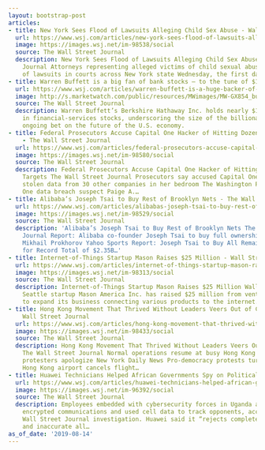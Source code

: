 ```yaml
---
layout: bootstrap-post
articles:
- title: New York Sees Flood of Lawsuits Alleging Child Sex Abuse - Wall Street Journal
  url: https://www.wsj.com/articles/new-york-sees-flood-of-lawsuits-alleging-child-sex-abuse-11565822413
  image: https://images.wsj.net/im-98538/social
  source: The Wall Street Journal
  description: New York Sees Flood of Lawsuits Alleging Child Sex Abuse Wall Street
    Journal Attorneys representing alleged victims of child sexual abuse filed hundreds
    of lawsuits in courts across New York state Wednesday, the first day of a one-year...
- title: Warren Buffett is a big fan of bank stocks — to the tune of $100 billion
  url: https://www.wsj.com/articles/warren-buffett-is-a-huge-backer-of-u-s-banks-11565775006
  image: http://s.marketwatch.com/public/resources/MWimages/MW-GX854_buffet_ZG_20181105125320.jpg
  source: The Wall Street Journal
  description: Warren Buffett’s Berkshire Hathaway Inc. holds nearly $100 billion
    in financial-services stocks, underscoring the size of the billionaire investor’s
    ongoing bet on the future of the U.S. economy.
- title: Federal Prosecutors Accuse Capital One Hacker of Hitting Dozens More Targets
    - The Wall Street Journal
  url: https://www.wsj.com/articles/federal-prosecutors-accuse-capital-one-hacker-of-hitting-dozens-more-targets-11565812945
  image: https://images.wsj.net/im-98580/social
  source: The Wall Street Journal
  description: Federal Prosecutors Accuse Capital One Hacker of Hitting Dozens More
    Targets The Wall Street Journal Prosecutors say accused Capital One hacker had
    stolen data from 30 other companies in her bedroom The Washington Post Capital
    One data breach suspect Paige A.…
- title: Alibaba’s Joseph Tsai to Buy Rest of Brooklyn Nets - The Wall Street Journal
  url: https://www.wsj.com/articles/alibabas-joseph-tsai-to-buy-rest-of-brooklyn-nets-11565811497
  image: https://images.wsj.net/im-98529/social
  source: The Wall Street Journal
  description: 'Alibaba’s Joseph Tsai to Buy Rest of Brooklyn Nets The Wall Street
    Journal Report: Alibaba co-founder Joseph Tsai to buy full ownership of Nets from
    Mikhail Prokhorov Yahoo Sports Report: Joseph Tsai to Buy All Remaining Nets Shares
    for Record Total of $2.35B…'
- title: Internet-of-Things Startup Mason Raises $25 Million - Wall Street Journal
  url: https://www.wsj.com/articles/internet-of-things-startup-mason-raises-25-million-11565798401
  image: https://images.wsj.net/im-98313/social
  source: The Wall Street Journal
  description: Internet-of-Things Startup Mason Raises $25 Million Wall Street Journal
    Seattle startup Mason America Inc. has raised $25 million from venture investors
    to expand its business connecting various products to the internet.
- title: Hong Kong Movement That Thrived Without Leaders Veers Out of Control - The
    Wall Street Journal
  url: https://www.wsj.com/articles/hong-kong-movement-that-thrived-without-leaders-veers-out-of-control-11565795193
  image: https://images.wsj.net/im-98433/social
  source: The Wall Street Journal
  description: Hong Kong Movement That Thrived Without Leaders Veers Out of Control
    The Wall Street Journal Normal operations resume at busy Hong Kong airport as
    protesters apologize New York Daily News Pro-democracy protests turn violent as
    Hong Kong airport cancels flight…
- title: Huawei Technicians Helped African Governments Spy on Political Opponents
  url: https://www.wsj.com/articles/huawei-technicians-helped-african-governments-spy-on-political-opponents-11565793017
  image: https://images.wsj.net/im-96392/social
  source: The Wall Street Journal
  description: Employees embedded with cybersecurity forces in Uganda and Zambia intercepted
    encrypted communications and used cell data to track opponents, according to a
    Wall Street Journal investigation. Huawei said it “rejects completely the unfounded
    and inaccurate all…
as_of_date: '2019-08-14'
---
```


